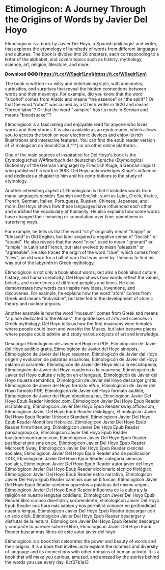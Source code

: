 
 
# Etimologicon: A Journey Through the Origins of Words by Javier Del Hoyo
 
Etimologicon is a book by Javier Del Hoyo, a Spanish philologist and writer, that explores the etymology of hundreds of words from different languages and cultures. The book is divided into 26 chapters, each corresponding to a letter of the alphabet, and covers topics such as history, mythology, science, art, religion, literature, and more.
 
**Download ✪✪✪ [https://t.co/W9aqIr1Lnn](https://t.co/W9aqIr1Lnn)**


 
The book is written in a witty and entertaining style, with anecdotes, curiosities, and surprises that reveal the hidden connections between words and their meanings. For example, did you know that the word "alcohol" comes from Arabic and means "the essence" or "the spirit"? Or that the word "robot" was coined by a Czech writer in 1920 and means "forced labor"? Or that the word "vampire" has its roots in Serbian and means "bloodsucker"?
 
Etimologicon is a fascinating and enjoyable read for anyone who loves words and their stories. It is also available as an epub reader, which allows you to access the book on your electronic devices and enjoy its rich illustrations and interactive features. You can find the epub reader version of Etimologicon on SoundCloud[^1^] or on other online platforms.
  
One of the main sources of inspiration for Del Hoyo's book is the Etymologisches WÃ¶rterbuch der deutschen Sprache (Etymological Dictionary of the German Language) by Friedrich Kluge, a German linguist who published his work in 1883. Del Hoyo acknowledges Kluge's influence and dedicates a chapter to him and his contributions to the study of etymology.
 
Another interesting aspect of Etimologicon is that it includes words from many languages besides Spanish and English, such as Latin, Greek, Arabic, French, German, Italian, Portuguese, Russian, Chinese, Japanese, and more. Del Hoyo shows how these languages have influenced each other and enriched the vocabulary of humanity. He also explains how some words have changed their meaning or connotation over time, sometimes in surprising ways.
 
For example, he tells us that the word "silly" originally meant "happy" or "blessed" in Old English, but later acquired a negative sense of "foolish" or "stupid". He also reveals that the word "nice" used to mean "ignorant" or "simple" in Latin and French, but later evolved to mean "pleasant" or "agreeable". He also traces the origin of the word "clue", which comes from "clew", an old word for a ball of yarn that was used by Theseus to find his way out of the labyrinth in Greek mythology.
  
Etimologicon is not only a book about words, but also a book about culture, history, and human creativity. Del Hoyo shows how words reflect the values, beliefs, and experiences of different peoples and times. He also demonstrates how words can inspire new ideas, inventions, and discoveries. For example, he explains how the word "atom" comes from Greek and means "indivisible", but later led to the development of atomic theory and nuclear physics.
 
Another example is how the word "museum" comes from Greek and means "a place dedicated to the Muses", the goddesses of arts and sciences in Greek mythology. Del Hoyo tells us how the first museums were temples where people could learn and worship the Muses, but later became places where people could admire and study various objects of art and knowledge.
 
Descargar Etimologicón de Javier del Hoyo en PDF,  Etimologicón de Javier del Hoyo audible gratis,  Etimologicón de Javier del Hoyo sinopsis,  Etimologicón de Javier del Hoyo resumen,  Etimologicón de Javier del Hoyo origen y evolución de palabras españolas,  Etimologicón de Javier del Hoyo cálamo al caramelo,  Etimologicón de Javier del Hoyo bici a la enciclopedia,  Etimologicón de Javier del Hoyo cuaderno a la cuaresma,  Etimologicón de Javier del Hoyo cultura y religión en el lenguaje,  Etimologicón de Javier del Hoyo riqueza semántica,  Etimologicón de Javier del Hoyo descargar gratis,  Etimologicón de Javier del Hoyo formato ePub,  Etimologicón de Javier del Hoyo formato PDF,  Etimologicón de Javier del Hoyo formato audible,  Etimologicón de Javier del Hoyo ebookteca.net,  Etimologicon Javier Del Hoyo Epub Reader hinddoc.com,  Etimologicon Javier Del Hoyo Epub Reader iscribble.org,  Etimologicon Javier Del Hoyo Epub Reader sway.office.com,  Etimologicon Javier Del Hoyo Epub Reader diskdigger,  Etimologicon Javier Del Hoyo Epub Reader Unicode Standard,  Etimologicon Javier Del Hoyo Epub Reader Montifiore Hebraica,  Etimologicon Javier Del Hoyo Epub Reader filmwritten.org,  Etimologicon Javier Del Hoyo Epub Reader parsiangroup.ca,  Etimologicon Javier Del Hoyo Epub Reader louistomlinsonfrance.com,  Etimologicon Javier Del Hoyo Epub Reader pushbullet pro sms on pc,  Etimologicon Javier Del Hoyo Epub Reader Microsoft Sway,  Etimologicon Javier Del Hoyo Epub Reader ciencias sociales,  Etimologicon Javier Del Hoyo Epub Reader año de publicación 2013,  Etimologicon Javier Del Hoyo Epub Reader categoría ciencias sociales,  Etimologicon Javier Del Hoyo Epub Reader autor javier del hoyo,  Etimologicon Javier Del Hoyo Epub Reader diccionario técnico filológico,  Etimologicon Javier Del Hoyo Epub Reader estilo narrativo,  Etimologicon Javier Del Hoyo Epub Reader caminos que se bifurcan,  Etimologicon Javier Del Hoyo Epub Reader sentidos opuestos a palabras del mismo origen,  Etimologicon Javier Del Hoyo Epub Reader influencia de la cultura y la religión en nuestro lenguaje cotidiano,  Etimologicon Javier Del Hoyo Epub Reader libro curioso divertido y sorprendente,  Etimologicon Javier Del Hoyo Epub Reader nos hará más sabios y nos permitirá conocer en profundidad nuestra lengua,  Etimologicon Javier Del Hoyo Epub Reader descargar con un solo click,  Etimologicon Javier Del Hoyo Epub Reader descargar y disfrutar de la lectura,  Etimologicon Javier Del Hoyo Epub Reader descargar y comparte tu parecer sobre el libro,  Etimologicon Javier Del Hoyo Epub Reader buscar más libros de este autor javier del hoyo
 
Etimologicon is a book that celebrates the power and beauty of words and their origins. It is a book that invites us to explore the richness and diversity of language and its connections with other domains of human activity. It is a book that will make you curious, amused, and amazed by the stories behind the words you use every day.
 8cf37b1e13
 
